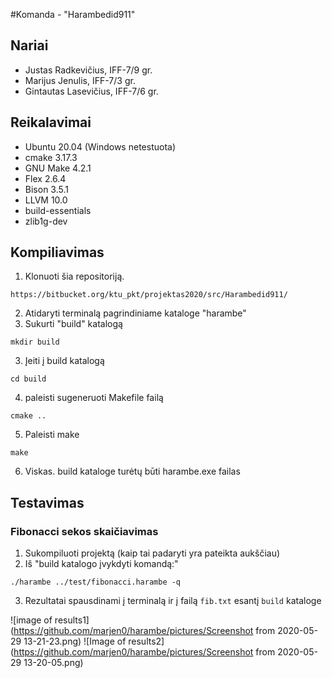 #Komanda - "Harambedid911"
## Nariai ##
- Justas Radkevičius, IFF-7/9 gr.
- Marijus Jenulis, IFF-7/3 gr.
- Gintautas Lasevičius, IFF-7/6 gr.

## Reikalavimai ##
- Ubuntu 20.04 (Windows netestuota)
- cmake 3.17.3
- GNU Make 4.2.1 
- Flex 2.6.4
- Bison 3.5.1
- LLVM 10.0
- build-essentials
- zlib1g-dev

## Kompiliavimas
1. Klonuoti šia repositoriją.
```
https://bitbucket.org/ktu_pkt/projektas2020/src/Harambedid911/
```
2. Atidaryti terminalą pagrindiniame kataloge "harambe"
2. Sukurti "build" katalogą
```
mkdir build
```
3. Įeiti į build katalogą
```
cd build
```
4. paleisti sugeneruoti Makefile failą
```
cmake ..
```

5. Paleisti make
```
make
```
6. Viskas. build kataloge turėtų būti harambe.exe failas

## Testavimas
### Fibonacci sekos skaičiavimas
1. Sukompiluoti projektą (kaip tai padaryti yra 
pateikta aukščiau)
2. Iš "build katalogo įvykdyti komandą:"
```
./harambe ../test/fibonacci.harambe -q
```
3. Rezultatai spausdinami į terminalą ir į failą ```fib.txt``` esantį ```build``` kataloge

![image of results1](https://github.com/marjen0/harambe/pictures/Screenshot from 2020-05-29 13-21-23.png)
![Image of results2](https://github.com/marjen0/harambe/pictures/Screenshot from 2020-05-29 13-20-05.png)


